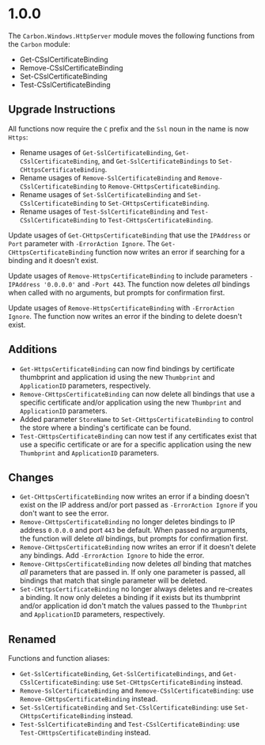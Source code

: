 
# 1.0.0

The `Carbon.Windows.HttpServer` module moves the following functions from the `Carbon` module:

* Get-CSslCertificateBinding
* Remove-CSslCertificateBinding
* Set-CSslCertificateBinding
* Test-CSslCertificateBinding

## Upgrade Instructions

All functions now require the `C` prefix and the `Ssl` noun in the name is now `Https`:

* Rename usages of `Get-SslCertificateBinding`, `Get-CSslCertificateBinding`, and `Get-SslCertificateBindings` to
`Set-CHttpsCertificateBinding`.
* Rename usages of `Remove-SslCertificateBinding` and `Remove-CSslCertificateBinding` to
`Remove-CHttpsCertificateBinding`.
* Rename usages of `Set-SslCertificateBinding` and `Set-CSslCertificateBinding` to
`Set-CHttpsCertificateBinding`.
* Rename usages of `Test-SslCertificateBinding` and `Test-CSslCertificateBinding` to
`Test-CHttpsCertificateBinding`.

Update usages of `Get-CHttpsCertificateBinding` that use the `IPAddress` or `Port` parameter with `-ErrorAction Ignore`.
The `Get-CHttpsCertificateBinding` function now writes an error if searching for a binding and it doesn't exist.

Update usages of `Remove-HttpsCertificateBinding` to include parameters `-IPAddress '0.0.0.0'` and `-Port 443`. The
function now deletes *all* bindings when called with no arguments, but prompts for confirmation first.

Update usages of `Remove-HttpsCertificateBinding` with `-ErrorAction Ignore`. The function now writes an error if the
binding to delete doesn't exist.

## Additions

* `Get-HttpsCertificateBinding` can now find bindings by certificate thumbprint and application id using the new
`Thumbprint` and `ApplicationID` parameters, respectively.
* `Remove-CHttpsCertificateBinding` can now delete all bindings that use a specific certificate and/or application using
the new `Thumbprint` and `ApplicationID` parameters.
* Added parameter `StoreName` to `Set-CHttpsCertificateBinding` to control the store where a binding's certificate can be
found.
* `Test-CHttpsCertificateBinding` can now test if any certificates exist that use a specific certificate or are for a
specific application using the new `Thumbprint` and `ApplicationID` parameters.

## Changes

* `Get-CHttpsCertificateBinding` now writes an error if a binding doesn't exist on the IP address and/or port passed as
`-ErrorAction Ignore` if you don't want to see the error.
* `Remove-CHttpsCertificateBinding` no longer deletes bindings to IP address `0.0.0.0` and port `443` be default. When
passed no arguments, the function will delete *all* bindings, but prompts for confirmation first.
* `Remove-CHttpsCertificateBinding` now writes an error if it doesn't delete any bindings. Add `-ErrorAction Ignore` to
hide the error.
* `Remove-CHttpsCertificateBinding` now deletes _all_ binding that matches _all_ parameters that are passed in. If only
one parameter is passed, all bindings that match that single parameter will be deleted.
* `Set-CHttpsCertificateBinding` no longer always deletes and re-creates a binding. It now only deletes a binding if it
exists but its thumbprint and/or application id don't match the values passed to the `Thumbprint` and `ApplicationID`
parameters, respectively.

## Renamed

Functions and function aliases:

* `Get-SslCertificateBinding`, `Get-SslCertificateBindings`, and `Get-CSslCertificateBinding`: use
`Set-CHttpsCertificateBinding` instead.
* `Remove-SslCertificateBinding` and `Remove-CSslCertificateBinding`: use `Remove-CHttpsCertificateBinding` instead.
* `Set-SslCertificateBinding` and `Set-CSslCertificateBinding`: use `Set-CHttpsCertificateBinding` instead.
* `Test-SslCertificateBinding` and `Test-CSslCertificateBinding`: use `Test-CHttpsCertificateBinding` instead.
